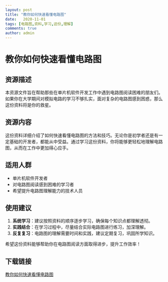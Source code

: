 ```yaml
---
layout: post
title: "教你如何快速看懂电路图"
date:   2020-11-01
tags: [电路图,资料,学习,这份,理解]
comments: true
author: admin
---
```

# 教你如何快速看懂电路图

## 资源描述

本资源文件旨在帮助那些在单片机软件开发工作中遇到电路图阅读困难的朋友们。如果你在大学期间对模拟电路的学习不够扎实，面对复杂的电路图感到困惑，那么这份资料将是你的救星。

## 资源内容

这份资料详细介绍了如何快速看懂电路图的方法和技巧。无论你是初学者还是有一定基础的开发者，都能从中受益。通过学习这份资料，你将能够更轻松地理解电路图，从而在工作中更加得心应手。

## 适用人群

- 单片机软件开发者
- 对电路图阅读感到困难的学习者
- 希望提升电路图理解能力的技术人员

## 使用建议

1. **系统学习**：建议按照资料的顺序逐步学习，确保每个知识点都理解透彻。
2. **实践结合**：在学习过程中，尽量结合实际电路图进行练习，加深理解。
3. **反复复习**：电路图的理解需要时间和实践，建议定期复习，巩固所学知识。

希望这份资料能够帮助你在电路图阅读方面取得进步，提升工作效率！

## 下载链接

[教你如何快速看懂电路图](https://pan.quark.cn/s/b3eeff51985a)